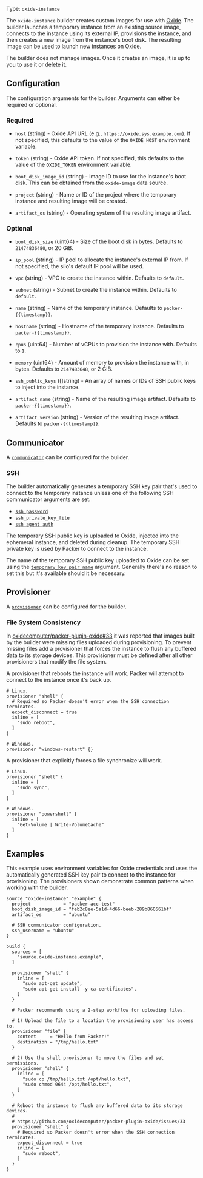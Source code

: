 Type: `oxide-instance`

<!-- Code generated from the comments of the Builder struct in component/builder/instance/builder.go; DO NOT EDIT MANUALLY -->

The `oxide-instance` builder creates custom images for use with
[Oxide](https://oxide.computer). The builder launches a temporary instance
from an existing source image, connects to the instance using its external
IP, provisions the instance, and then creates a new image from the instance's
boot disk. The resulting image can be used to launch new instances on Oxide.

The builder does not manage images. Once it creates an image, it is up to you
to use it or delete it.

<!-- End of code generated from the comments of the Builder struct in component/builder/instance/builder.go; -->


## Configuration

<!-- Code generated from the comments of the Config struct in component/builder/instance/config.go; DO NOT EDIT MANUALLY -->

The configuration arguments for the builder. Arguments can either be required
or optional.

<!-- End of code generated from the comments of the Config struct in component/builder/instance/config.go; -->


### Required

<!-- Code generated from the comments of the Config struct in component/builder/instance/config.go; DO NOT EDIT MANUALLY -->

- `host` (string) - Oxide API URL (e.g., `https://oxide.sys.example.com`). If not specified, this
  defaults to the value of the `OXIDE_HOST` environment variable.

- `token` (string) - Oxide API token. If not specified, this defaults to the value of the
  `OXIDE_TOKEN` environment variable.

- `boot_disk_image_id` (string) - Image ID to use for the instance's boot disk. This can be obtained from the
  `oxide-image` data source.

- `project` (string) - Name or ID of the project where the temporary instance and resulting image
  will be created.

- `artifact_os` (string) - Operating system of the resulting image artifact.

<!-- End of code generated from the comments of the Config struct in component/builder/instance/config.go; -->


### Optional

<!-- Code generated from the comments of the Config struct in component/builder/instance/config.go; DO NOT EDIT MANUALLY -->

- `boot_disk_size` (uint64) - Size of the boot disk in bytes. Defaults to `21474836480`, or 20 GiB.

- `ip_pool` (string) - IP pool to allocate the instance's external IP from. If not specified, the
  silo's default IP pool will be used.

- `vpc` (string) - VPC to create the instance within. Defaults to `default`.

- `subnet` (string) - Subnet to create the instance within. Defaults to `default`.

- `name` (string) - Name of the temporary instance. Defaults to `packer-{{timestamp}}`.

- `hostname` (string) - Hostname of the temporary instance. Defaults to `packer-{{timestamp}}`.

- `cpus` (uint64) - Number of vCPUs to provision the instance with. Defaults to `1`.

- `memory` (uint64) - Amount of memory to provision the instance with, in bytes. Defaults to
  `2147483648`, or 2 GiB.

- `ssh_public_keys` ([]string) - An array of names or IDs of SSH public keys to inject into the instance.

- `artifact_name` (string) - Name of the resulting image artifact. Defaults to `packer-{{timestamp}}`.

- `artifact_version` (string) - Version of the resulting image artifact. Defaults to `packer-{{timestamp}}`.

<!-- End of code generated from the comments of the Config struct in component/builder/instance/config.go; -->


## Communicator

A [`communicator`](/docs/communicators) can be configured for the builder.

### SSH

The builder automatically generates a temporary SSH key pair that's used to
connect to the temporary instance unless one of the following SSH communicator
arguments are set.

- [`ssh_password`](/docs/communicators/ssh#ssh_password)
- [`ssh_private_key_file`](/docs/communicators/ssh#ssh_private_key_file)
- [`ssh_agent_auth`](/docs/communicators/ssh#ssh_agent_auth)

The temporary SSH public key is uploaded to Oxide, injected into the ephemeral
instance, and deleted during cleanup. The temporary SSH private key is used by
Packer to connect to the instance.

The name of the temporary SSH public key uploaded to Oxide can be set using the
[`temporary_key_pair_name`](/docs/communicators/ssh#temporary_key_pair_name)
argument. Generally there's no reason to set this but it's available should it
be necessary.

## Provisioner

A [`provisioner`](/docs/provisioners) can be configured for the builder.

### File System Consistency

In [oxidecomputer/packer-plugin-oxide#33](https://github.com/oxidecomputer/packer-plugin-oxide/issues/33) 
it was reported that images built by the builder were missing files uploaded
during provisioning. To prevent missing files add a provisioner that forces the
instance to flush any buffered data to its storage devices. This provisioner
must be defined after all other provisioners that modify the file system.

A provisioner that reboots the instance will work. Packer will attempt to
connect to the instance once it's back up.

```hcl
# Linux. 
provisioner "shell" {
  # Required so Packer doesn't error when the SSH connection terminates.
  expect_disconnect = true
  inline = [
    "sudo reboot",
  ]
}

# Windows.
provisioner "windows-restart" {}
```

A provisioner that explicitly forces a file synchronize will work.

```hcl
# Linux. 
provisioner "shell" {
  inline = [
    "sudo sync",
  ]
}

# Windows.
provisioner "powershell" {
  inline = [
    "Get-Volume | Write-VolumeCache"
  ]
}
```

## Examples

This example uses environment variables for Oxide credentials and uses
the automatically generated SSH key pair to connect to the instance for
provisioning. The provisioners shown demonstrate common patterns when working
with the builder.

```hcl
source "oxide-instance" "example" {
  project            = "packer-acc-test"
  boot_disk_image_id = "feb2c8ee-5a1d-4d66-beeb-289b860561bf"
  artifact_os        = "ubuntu"

  # SSH communicator configuration.
  ssh_username = "ubuntu"
}

build {
  sources = [
    "source.oxide-instance.example",
  ]

  provisioner "shell" {
    inline = [
      "sudo apt-get update",
      "sudo apt-get install -y ca-certificates",
    ]
  }

  # Packer recommends using a 2-step workflow for uploading files.

  # 1) Upload the file to a location the provisioning user has access to.
  provisioner "file" {
    content     = "Hello from Packer!"
    destination = "/tmp/hello.txt"
  }

  # 2) Use the shell provisioner to move the files and set permissions.
  provisioner "shell" {
    inline = [
      "sudo cp /tmp/hello.txt /opt/hello.txt",
      "sudo chmod 0644 /opt/hello.txt",
    ]
  }

  # Reboot the instance to flush any buffered data to its storage devices.
  #
  # https://github.com/oxidecomputer/packer-plugin-oxide/issues/33
  provisioner "shell" {
    # Required so Packer doesn't error when the SSH connection terminates.
    expect_disconnect = true
    inline = [
      "sudo reboot",
    ]
  }
}
```
